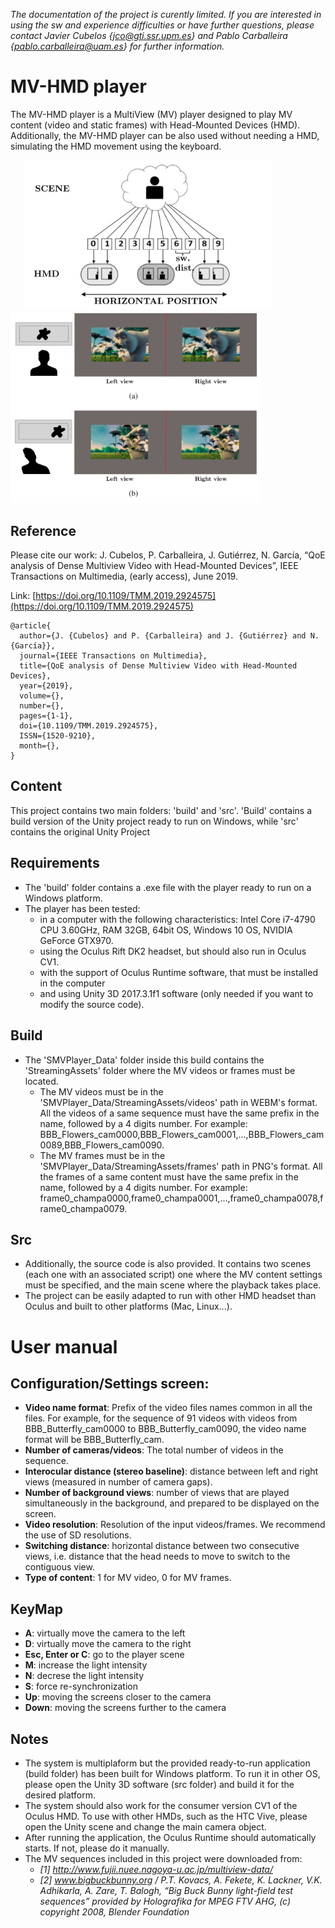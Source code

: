 *The documentation of the project is curently limited. If you are interested in using the sw and experience difficulties or have further questions, please contact Javier Cubelos {jco@gti.ssr.upm.es} and Pablo Carballeira {pablo.carballeira@uam.es} for further information.*

# MV-HMD player
The MV-HMD player is a MultiView (MV) player designed to play MV content (video and static frames) with Head-Mounted Devices (HMD). Additionally, the MV-HMD player can be also used without needing a HMD, simulating the HMD movement using the keyboard.

<img src="images/basics.png" width="400" hspace="20" title="Basics of the MV-HMD player"/> <img src="images/stereo.png" width="400" title="Example of the stereo viewports displayed in the HMD"/> 

## Reference 
Please cite our work: J. Cubelos, P. Carballeira, J. Gutiérrez, N. García, “QoE analysis of Dense Multiview Video with Head-Mounted Devices”, IEEE Transactions on Multimedia, (early access), June 2019.

Link: [https://doi.org/10.1109/TMM.2019.2924575](https://doi.org/10.1109/TMM.2019.2924575)

```
@article{ 
  author={J. {Cubelos} and P. {Carballeira} and J. {Gutiérrez} and N. {García}}, 
  journal={IEEE Transactions on Multimedia}, 
  title={QoE analysis of Dense Multiview Video with Head-Mounted Devices}, 
  year={2019}, 
  volume={}, 
  number={}, 
  pages={1-1}, 
  doi={10.1109/TMM.2019.2924575}, 
  ISSN={1520-9210}, 
  month={},
}
```

## Content

This project contains two main folders: 'build' and 'src'. 'Build' contains a build version of the Unity project ready to run on Windows, while 'src' contains the original Unity Project

## Requirements

* The 'build' folder contains a .exe file with the player ready to run on a Windows platform. 
* The player has been tested:
  - in a computer with the following characteristics: Intel Core i7-4790 CPU 3.60GHz, RAM 32GB, 64bit OS, Windows 10 OS, NVIDIA GeForce GTX970.
  - using the Oculus Rift DK2 headset, but should also run in Oculus CV1.
  - with the support of Oculus Runtime software, that must be installed in the computer
  - and using Unity 3D 2017.3.1f1 software (only needed if you want to modify the source code).

## Build

* The 'SMVPlayer_Data' folder inside this build contains the 'StreamingAssets' folder where the MV videos or frames must be located.
  - The MV videos must be in the 'SMVPlayer_Data/StreamingAssets/videos' path in WEBM's format. All the videos of a same sequence must have the same prefix in the name, followed by a 4 digits number. For example: BBB_Flowers_cam0000,BBB_Flowers_cam0001,...,BBB_Flowers_cam0089,BBB_Flowers_cam0090. 
  - The MV frames must be in the 'SMVPlayer_Data/StreamingAssets/frames' path in PNG's format. All the frames of a same content must have the same prefix in the name, followed by a 4 digits number. For example: frame0_champa0000,frame0_champa0001,...,frame0_champa0078,frame0_champa0079.

## Src

* Additionally, the source code is also provided. It contains two scenes (each one with an associated script) one where the MV content settings must be specified, and the main scene where the playback takes place.
* The project can be easily adapted to run with other HMD headset than Oculus and built to other platforms (Mac, Linux...).

# User manual

## Configuration/Settings screen:
* **Video name format**: Prefix of the video files names common in all the files. For example, for the sequence of 91 videos with videos from BBB_Butterfly_cam0000 to BBB_Butterfly_cam0090, the video name format will be BBB_Butterfly_cam.
* **Number of cameras/videos**: The total number of videos in the sequence.
* **Interocular distance (stereo baseline)**: distance between left and right views (measured in number of camera gaps).
* **Number of background views**: number of views that are played simultaneously in the background, and prepared to be displayed on the screen. 
* **Video resolution**: Resolution of the input videos/frames. We recommend the use of SD resolutions.
* **Switching distance**: horizontal distance between two consecutive views, i.e. distance that the head needs to move to switch to the contiguous view.
* **Type of content**: 1 for MV video, 0 for MV frames.

## KeyMap
* **A**: virtually move the camera to the left
* **D**: virtually move the camera to the right
* **Esc, Enter or C**: go to the player scene
* **M**: increase the light intensity
* **N**: decrese the light intensity
* **S**: force re-synchronization
* **Up**: moving the screens closer to the camera
* **Down**: moving the screens further to the camera


## Notes

* The system is multiplaform but the provided ready-to-run application (build folder) has been built for Windows platform. To run it in other OS, please open the Unity 3D software (src folder) and build it for the desired platform.
* The system should also work for the consumer version CV1 of the Oculus HMD. To use with other HMDs, such as the HTC Vive, please open the Unity scene and change the main camera object.
* After running the application, the Oculus Runtime should automatically starts. If not, please do it manually.
* The MV sequences included in this project were downloaded from:
  - *[1] http://www.fujii.nuee.nagoya-u.ac.jp/multiview-data/*
  - *[2] www.bigbuckbunny.org / P.T. Kovacs, A. Fekete, K. Lackner, V.K. Adhikarla, A. Zare, T. Balogh, “Big Buck Bunny light-field test sequences” provided by Holografika for MPEG FTV AHG, (c) copyright 2008, Blender Foundation*
